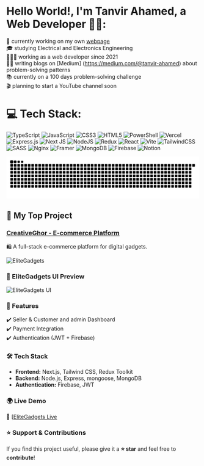 

# Hello World!, I'm Tanvir Ahamed, a Web Developer 👋🏼:

🛜 currently working on my own [webpage]()<br>
🎓 studying Electrical and Electronics Engineering <br>
👨🏼‍💻 working as a web developer since 2021 <br>
✍🏼 writing blogs on [Medium] (https://medium.com/@tanvir-ahamed) about problem-solving patterns  <br>
📚 currently on a 100 days problem-solving challenge <br>
🎬 planning to start a YouTube channel soon

# 💻 Tech Stack:

![TypeScript](https://img.shields.io/badge/typescript-%23007ACC.svg?style=for-the-badge&logo=typescript&logoColor=white) ![JavaScript](https://img.shields.io/badge/JavaScript-%23ED8B00.svg?style=for-the-badge&logo=openjdk&logoColor=white) ![CSS3](https://img.shields.io/badge/css3-%231572B6.svg?style=for-the-badge&logo=css3&logoColor=white) ![HTML5](https://img.shields.io/badge/html5-%23E34F26.svg?style=for-the-badge&logo=html5&logoColor=white) ![PowerShell](https://img.shields.io/badge/PowerShell-%235391FE.svg?style=for-the-badge&logo=powershell&logoColor=white) ![Vercel](https://img.shields.io/badge/vercel-%23000000.svg?style=for-the-badge&logo=vercel&logoColor=white) ![Express.js](https://img.shields.io/badge/express.js-%23404d59.svg?style=for-the-badge&logo=express&logoColor=%2361DAFB) ![Next JS](https://img.shields.io/badge/Next-black?style=for-the-badge&logo=next.js&logoColor=white) ![NodeJS](https://img.shields.io/badge/node.js-6DA55F?style=for-the-badge&logo=node.js&logoColor=white) ![Redux](https://img.shields.io/badge/redux-%23593d88.svg?style=for-the-badge&logo=redux&logoColor=white) ![React](https://img.shields.io/badge/react-%2320232a.svg?style=for-the-badge&logo=react&logoColor=%2361DAFB) ![Vite](https://img.shields.io/badge/vite-%23646CFF.svg?style=for-the-badge&logo=vite&logoColor=white) ![TailwindCSS](https://img.shields.io/badge/tailwindcss-%2338B2AC.svg?style=for-the-badge&logo=tailwind-css&logoColor=white) ![SASS](https://img.shields.io/badge/SASS-hotpink.svg?style=for-the-badge&logo=SASS&logoColor=white) ![Nginx](https://img.shields.io/badge/nginx-%23009639.svg?style=for-the-badge&logo=nginx&logoColor=white) ![Framer](https://img.shields.io/badge/Framer-black?style=for-the-badge&logo=framer&logoColor=blue) ![MongoDB](https://img.shields.io/badge/MongoDB-%234ea94b.svg?style=for-the-badge&logo=mongodb&logoColor=white) ![Firebase](https://img.shields.io/badge/Firebase-039BE5?style=for-the-badge&logo=Firebase&logoColor=white) ![Notion](https://img.shields.io/badge/Notion-%23000000.svg?style=for-the-badge&logo=notion&logoColor=white)

<picture>
  <source media="(prefers-color-scheme: dark)" srcset="https://raw.githubusercontent.com/Dev-Tanvir-Ahamed/Dev-Tanvir-Ahamed/output/github-snake-dark.svg" />
  <source media="(prefers-color-scheme: light)" srcset="https://raw.githubusercontent.com/Dev-Tanvir-Ahamed/Dev-Tanvir-Ahamed/output/github-snake.svg" />
  <img alt="github-snake" src="https://raw.githubusercontent.com/Dev-Tanvir-Ahamed/Dev-Tanvir-Ahamed/output/github-snake.svg" />
</picture>

## 🚀 My Top Project

### [CreativeGhor - E-commerce Platform](https://github.com/Dev-Tanvir-Ahamed/creativeGhor)
🛍️ A full-stack e-commerce platform for digital gadgets.

![EliteGadgets](https://github-readme-stats.vercel.app/api/pin/?username=Dev-Tanvir-Ahamed&repo=EliteGadgets&theme=radical)

### 🌟 EliteGadgets UI Preview  

![EliteGadgets UI](https://your-image-link.com/elitegadgets.png)  


### 🌟 Features  
✔️ Seller & Customer and admin Dashboard  
✔️ Payment Integration  
✔️ Authentication (JWT + Firebase)  

### 🛠 Tech Stack  
- **Frontend:** Next.js, Tailwind CSS, Redux Toolkit  
- **Backend:** Node.js, Express, mongoose, MongoDB  
- **Authentication:** Firebase, JWT  

### 🌍 Live Demo  
🔗 [[EliteGadgets Live](https://elitegadgets.vercel.app](https://creativeghor.onrender.com))

### ⭐ Support & Contributions  
If you find this project useful, please give it a **⭐ star** and feel free to **contribute**!  


